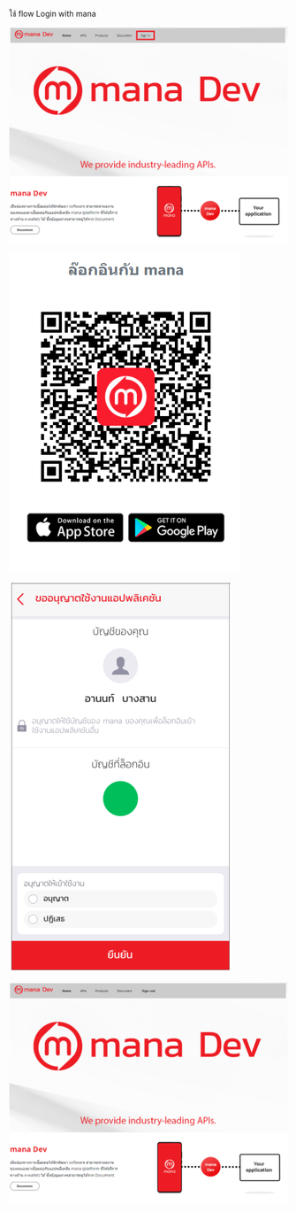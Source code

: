 ใช้ flow Login with mana

![a](imgs/slm1.PNG)

![a](imgs/slm2.PNG)

![a](imgs/slm3.PNG)

![a](imgs/slm4.PNG)